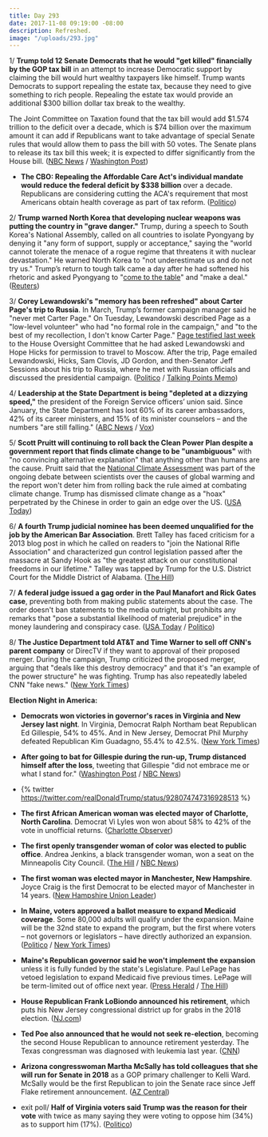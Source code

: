 ```yaml
---
title: Day 293
date: 2017-11-08 09:19:00 -08:00
description: Refreshed.
image: "/uploads/293.jpg"
---
```


1/ **Trump told 12 Senate Democrats that he would "get killed" financially by the GOP tax bill** in an attempt to increase Democratic support by claiming the bill would hurt wealthy taxpayers like himself. Trump wants Democrats to support repealing the estate tax, because they need to give something to rich people. Repealing the estate tax would provide an additional $300 billion dollar tax break to the wealthy.

The Joint Committee on Taxation found that the tax bill would add $1.574 trillion to the deficit over a decade, which is $74 billion over the maximum amount it can add if Republicans want to take advantage of special Senate rules that would allow them to pass the bill with 50 votes. The Senate plans to release its tax bill this week; it is expected to differ significantly from the House bill. ([NBC News](https://www.nbcnews.com/politics/congress/trump-tells-democrats-he-ll-get-killed-financially-without-estate-n818706) / [Washington Post](https://www.washingtonpost.com/business/economy/top-gop-senator-says-election-losses-could-complicate-tax-reform/2017/11/08/d4faaa00-c496-11e7-84bc-5e285c7f4512_story.html))

* **The CBO: Repealing the Affordable Care Act's individual mandate would reduce the federal deficit by $338 billion** over a decade. Republicans are considering cutting the ACA's requirement that most Americans obtain health coverage as part of tax reform. ([Politico](https://www.politico.com/story/2017/11/08/cbo-score-obamacare-repeal-244688))

2/ **Trump warned North Korea that developing nuclear weapons was putting the country in "grave danger."** Trump, during a speech to South Korea's National Assembly, called on all countries to isolate Pyongyang by denying it "any form of support, supply or acceptance," saying the "world cannot tolerate the menace of a rogue regime that threatens it with nuclear devastation." He warned North Korea to "not underestimate us and do not try us." Trump’s return to tough talk came a day after he had softened his rhetoric and asked Pyongyang to "[come to the table](https://whatthefuckjusthappenedtoday.com/2017/11/07/day-292/#6-trump-urged-north-korea-to-come-to)" and "make a deal." ([Reuters](https://www.reuters.com/article/us-trump-asia/trump-warns-rogue-regime-north-korea-of-grave-danger-idUSKBN1D809B))

3/ **Corey Lewandowski's "memory has been refreshed" about Carter Page's trip to Russia**. In March, Trump’s former campaign manager said he "never met Carter Page." On Tuesday, Lewandowski described Page as a "low-level volunteer" who had "no formal role in the campaign," and "to the best of my recollection, I don't know Carter Page." [Page testified last week](https://whatthefuckjusthappenedtoday.com/2017/11/07/day-292/#1-carter-page-testified-that-he-rece) to the House Oversight Committee that he had asked Lewandowski and Hope Hicks for permission to travel to Moscow. After the trip, Page emailed Lewandowski, Hicks, Sam Clovis, JD Gordon, and then-Senator Jeff Sessions about his trip to Russia, where he met with Russian officials and discussed the presidential campaign. ([Politico](https://www.politico.com/story/2017/11/08/corey-lewandowski-carter-page-email-244689) / [Talking Points Memo](http://talkingpointsmemo.com/edblog/lewandowski-my-memory-has-been-refreshed))

4/ **Leadership at the State Department is being "depleted at a dizzying speed,"** the president of the Foreign Service officers’ union said. Since January, the State Department has lost 60% of its career ambassadors, 42% of its career ministers, and 15% of its minister counselors – and the numbers "are still falling." ([ABC News](http://abcnews.go.com/Politics/trump-administration-accused-decapitating-leadership-state-department/story?id=51006690) / [Vox](https://www.vox.com/world/2017/11/8/16623278/trump-state-department-data-career))

5/ **Scott Pruitt will continuing to roll back the Clean Power Plan despite a government report that finds climate change to be "unambiguous"** with "no convincing alternative explanation" that anything other than humans are the cause. Pruitt said that the [National Climate Assessment](https://whatthefuckjusthappenedtoday.com/2017/11/03/day-288/#7-the-trump-administration-approved) was part of the ongoing debate between scientists over the causes of global warming and the report won't deter him from rolling back the rule aimed at combating climate change. Trump has dismissed climate change as a "hoax" perpetrated by the Chinese in order to gain an edge over the US. ([USA Today](https://www.usatoday.com/story/news/politics/2017/11/08/pruitt-says-alarming-climate-report-not-deter-replacement-clean-power-plan/839857001/))

6/ **A fourth Trump judicial nominee has been deemed unqualified for the job by the American Bar Association**. Brett Talley has faced criticism for a 2013 blog post in which he called on readers to "join the National Rifle Association" and characterized gun control legislation passed after the massacre at Sandy Hook as "the greatest attack on our constitutional freedoms in our lifetime." Talley was tapped by Trump for the U.S. District Court for the Middle District of Alabama. ([The Hill](http://thehill.com/blogs/blog-briefing-room/news/359234-american-bar-association-dubs-fourth-trump-judicial-nominee))

7/ **A federal judge issued a gag order in the Paul Manafort and Rick Gates case**, preventing both from making public statements about the case. The order doesn't ban statements to the media outright, but prohibits any remarks that "pose a substantial likelihood of material prejudice" in the money laundering and conspiracy case. ([USA Today](https://www.usatoday.com/story/news/politics/2017/11/08/judge-issues-gag-order-paul-manafort-rick-gates-money-laundering-case/844052001/) / [Politico](https://www.politico.com/story/2017/11/08/gag-order-issued-in-manafort-gates-case-244691))

8/ **The Justice Department told AT&T and Time Warner to sell off CNN's parent company** or DirecTV if they want to approval of their proposed merger. During the campaign, Trump criticized the proposed merger, arguing that "deals like this destroy democracy" and that it's "an example of the power structure" he was fighting. Trump has also repeatedly labeled CNN "fake news." ([New York Times](https://www.nytimes.com/2017/11/08/business/dealbook/att-time-warner.html))

**Election Night in America:**

* **Democrats won victories in governor's races in Virginia and New Jersey last night**. In Virginia, Democrat Ralph Northam beat Republican Ed Gillespie, 54% to 45%. And in New Jersey, Democrat Phil Murphy defeated Republican Kim Guadagno, 55.4% to 42.5%. ([New York Times](https://www.nytimes.com/2017/11/07/us/politics/virginia-election-democrats.html))

* **After going to bat for Gillespie during the run-up, Trump distanced himself after the loss**, tweeting that Gillespie "did not embrace me or what I stand for." ([Washington Post](https://www.washingtonpost.com/news/politics/wp/2017/11/07/trump-just-made-a-bad-night-for-republicans-much-worse-for-himself/) / [NBC News](https://www.nbcnews.com/card/gillespie-did-not-embrace-me-trump-tweets-n818776))

* {% twitter https://twitter.com/realDonaldTrump/status/928074747316928513 %}

* **The first African American woman was elected mayor of Charlotte, North Carolina**. Democrat Vi Lyles won won about 58% to 42% of the vote in unofficial returns. ([Charlotte Observer](http://www.charlotteobserver.com/news/politics-government/election/article183325696.html))

* **The first openly transgender woman of color was elected to public office**. Andrea Jenkins, a black transgender woman, won a seat on the Minneapolis City Council. ([The Hill](http://thehill.com/homenews/campaign/359304-andrea-jenkins-becomes-first-transgender-woman-of-color-elected-to-public) / [NBC News](https://www.nbcnews.com/feature/nbc-out/andrea-jenkins-makes-history-first-openly-black-trans-person-elected-n818966))

* **The first woman was elected mayor in Manchester, New Hampshire**. Joyce Craig is the first Democrat to be elected mayor of Manchester in 14 years. ([New Hampshire Union Leader](http://www.unionleader.com/Manchester-elects-its-first-female-mayor))

* **In Maine, voters approved a ballot measure to expand Medicaid coverage**. Some 80,000 adults will qualify under the expansion. Maine will be the 32nd state to expand the program, but the first where voters – not governors or legislators – have directly authorized an expansion. ([Politico](https://www.politico.com/story/2017/11/07/maine-voters-medicaid-obamacare-244675) / [New York Times](https://www.nytimes.com/2017/11/07/us/maine-medicaid-healthcare.html))

* **Maine's Republican governor said he won't implement the expansion** unless it is fully funded by the state's Legislature. Paul LePage has vetoed legislation to expand Medicaid five previous times. LePage will be term-limited out of office next year. ([Press Herald](http://www.pressherald.com/2017/11/08/lepage-says-he-wont-expand-medicaid-in-maine-unless-legislature-funds-it/) / [The Hill](http://thehill.com/homenews/state-watch/359387-lepage-refuses-medicaid-expansion-despite-ok-from-maine-voters))

* **House Republican Frank LoBiondo announced his retirement**, which puts his New Jersey congressional district up for grabs in the 2018 election. ([NJ.com](http://www.nj.com/politics/index.ssf/2017/11/this_nj_representative_isnt_seeking_re-election.html))

* **Ted Poe also announced that he would not seek re-election**, becoming the second House Republican to announce retirement yesterday. The Texas congressman was diagnosed with leukemia last year. ([CNN](http://www.cnn.com/2017/11/07/politics/ted-poe-retirement/index.html))

* **Arizona congresswoman Martha McSally has told colleagues that she will run for Senate in 2018** as a GOP primary challenger to Kelli Ward. McSally would be the first Republican to join the Senate race since Jeff Flake retirement announcement. ([AZ Central](http://www.azcentral.com/story/news/politics/arizona/2017/11/07/martha-mcsally-announces-senate-run-flake-seat-us-house-colleagues/802548001/))

* exit poll/ **Half of Virginia voters said Trump was the reason for their vote** with twice as many saying they were voting to oppose him (34%) as to support him (17%). ([Politico](https://www.politico.com/story/2017/11/08/virginia-exit-polls-trump-northam-gillespie-244677))